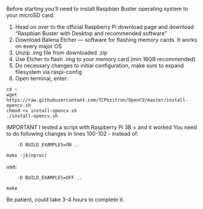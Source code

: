 Before starting you'll need to install Raspbian Buster operating system to your microSD card.

1. Head on over to the official Raspberry Pi download page and download  “Raspbian Buster with Desktop and recommended software”
2. Download Balena Etcher — software for flashing memory cards. It works on every major OS
3. Unzip .img file from downloaded .zip
4. Use Etcher to flash .img to your memory card (min 16GB recommended)
5. Do necessary changes to initial configuration, make sure to expand filesystem via raspi-config
6. Open terminal, enter:
```
cd ~
wget https://raw.githubusercontent.com/TCPozitron/OpenCV/master/install-opencv.sh
chmod +x install-opencv.sh
./install-opencv.sh

```
IMPORTANT
I tested a script with Raspberry Pi 3B + and it worked
You need to do following changes in lines 100-102 - instead of:
```
    -D BUILD_EXAMPLES=ON ..

make -j$(nproc)
```
use:
```
    -D BUILD_EXAMPLES=OFF ..

make
```
Be patient, could take 3-4 hours to complete it.
